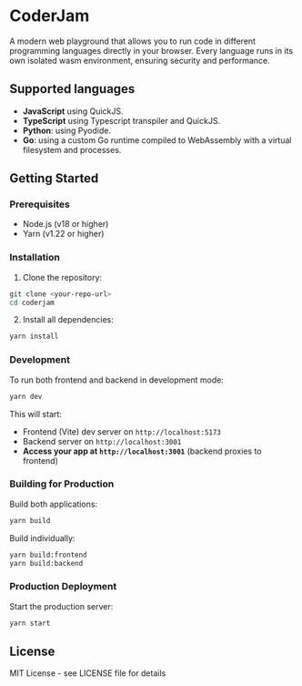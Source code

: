 # CoderJam
A modern web playground that allows you to run code in different programming languages directly in your browser.
Every language runs in its own isolated wasm environment, ensuring security and performance.

## Supported languages
- **JavaScript** using QuickJS.
- **TypeScript** using Typescript transpiler and QuickJS.
- **Python**: using Pyodide.
- **Go**: using a custom Go runtime compiled to WebAssembly with a virtual filesystem and processes.

## Getting Started

### Prerequisites

- Node.js (v18 or higher)
- Yarn (v1.22 or higher)

### Installation
1. Clone the repository:
```bash
git clone <your-repo-url>
cd coderjam
```
2. Install all dependencies:
```bash
yarn install
```

### Development
To run both frontend and backend in development mode:
```bash
yarn dev
```
This will start:
- Frontend (Vite) dev server on `http://localhost:5173`  
- Backend server on `http://localhost:3001`
- **Access your app at `http://localhost:3001`** (backend proxies to frontend)

### Building for Production
Build both applications:
```bash
yarn build
```
Build individually:
```bash
yarn build:frontend
yarn build:backend
```

### Production Deployment
Start the production server:
```bash
yarn start
```

## License

MIT License - see LICENSE file for details
